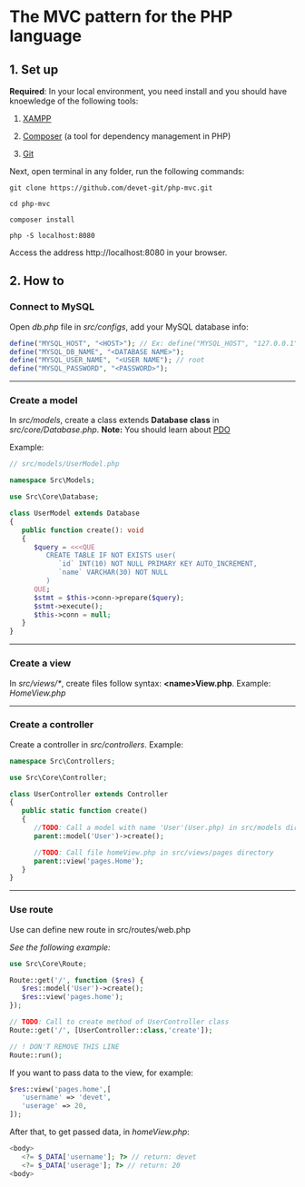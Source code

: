 # The MVC pattern for the PHP language

## 1. Set up
**Required**: In your local environment, you need install and you should have knoewledge of the following tools:

1. [XAMPP](https://www.apachefriends.org/download.html)

2. [Composer](https://getcomposer.org/download/) (a tool for dependency management in PHP)
3. [Git](https://git-scm.com/downloads)

Next, open terminal in any folder, run the following commands: 
```
git clone https://github.com/devet-git/php-mvc.git
```
```
cd php-mvc
```
```
composer install
```
```
php -S localhost:8080
```
Access the address http://localhost:8080 in your browser.

## 2. How to

### Connect to MySQL
Open *db.php* file in *src/configs*, add your MySQL database info:
```php
define("MYSQL_HOST", "<HOST>"); // Ex: define("MYSQL_HOST", "127.0.0.1");
define("MYSQL_DB_NAME", "<DATABASE NAME>");
define("MYSQL_USER_NAME", "<USER NAME"); // root
define("MYSQL_PASSWORD", "<PASSWORD>");
```
---
### Create a model
In *src/models*, create a class extends __Database class__ in *src/core/Database.php*.
**Note:** You should learn about [PDO](https://www.php.net/manual/en/book.pdo.php)

Example:

```php
// src/models/UserModel.php

namespace Src\Models;

use Src\Core\Database;

class UserModel extends Database
{
   public function create(): void
   {
      $query = <<<QUE
         CREATE TABLE IF NOT EXISTS user(
            `id` INT(10) NOT NULL PRIMARY KEY AUTO_INCREMENT,
            `name` VARCHAR(30) NOT NULL
         )
      QUE;
      $stmt = $this->conn->prepare($query);
      $stmt->execute();
      $this->conn = null;
   }
}
```

---
### Create a view
In *src/views/\**, create files follow syntax: __\<name>View.php__. Example: *HomeView.php*

---
### Create a controller
Create a controller in *src/controllers*. Example:
```php
namespace Src\Controllers;

use Src\Core\Controller;

class UserController extends Controller
{
   public static function create()
   {
      //TODO: Call a model with name 'User'(User.php) in src/models directory and execute 'create' method
      parent::model('User')->create();

      //TODO: Call file homeView.php in src/views/pages directory
      parent::view('pages.Home');
   }
}
```
---
### Use route
Use can define new route in src/routes/web.php

*See the following example:*

```php
use Src\Core\Route;

Route::get('/', function ($res) {
   $res::model('User')->create();
   $res::view('pages.home');
});

// TODO: Call to create method of UserController class
Route::get('/', [UserController::class,'create']);

// ! DON'T REMOVE THIS LINE
Route::run();
```

If you want to pass data to the view, for example:
```php
$res::view('pages.home',[
   'username' => 'devet',
   'userage' => 20,
]);
```
After that, to get passed data, in *homeView.php*:
```php
<body>
   <?= $_DATA['username']; ?> // return: devet
   <?= $_DATA['userage']; ?> // return: 20
<body>
```
